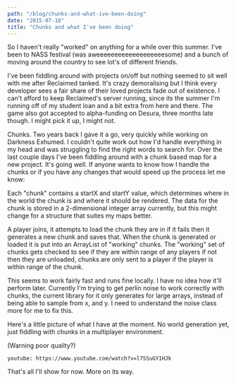 ```yaml
---
path: "/blog/chunks-and-what-ive-been-doing"
date: "2015-07-18"
title: "Chunks and what I've been doing"
---
```

So I haven't really "worked" on anything for a while over this summer. I've been to NASS festival (was aweeeeeeeeeeeeeeeeeeesome) and a bunch of moving around the country to see lot's of different friends.

I've been fiddling around with projects on/off but nothing seemed to sit well with me after Reclaimed tanked. It's crazy demoralising but I think every developer sees a fair share of their loved projects fade out of existence. I can't afford to keep Reclaimed's server running, since its the summer I'm running off of my student loan and a bit extra from here and there. The game also got accepted to alpha-funding on Desura, three months late though. I might pick it up, I might not.

Chunks. Two years back I gave it a go, very quickly while working on Darkness Exhumed. I couldn't quite work out how I'd handle everything in my head and was struggling to find the right words to search for. Over the last couple days I've been fiddling around with a chunk based map for a new project. It's going well. If anyone wants to know how I handle the chunks or if you have any changes that would speed up the process let me know:



Each "chunk" contains a startX and startY value, which determines where in the world the chunk is and where it should be rendered. The data for the chunk is stored in a 2-dimensional integer array currently, but this might change for a structure that suites my maps better.

A player joins, it attempts to load the chunk they are in if it fails then it generates a new chunk and saves that. When the chunk is generated or loaded it is put into an ArrayList of "working" chunks. The "working" set of chunks gets checked to see if they are within range of any players if not then they are unloaded, chunks are only sent to a player if the player is within range of the chunk.



This seems to work fairly fast and runs fine locally. I have no idea how it'll perform later. Currently I'm trying to get perlin noise to work correctly with chunks, the current library for it only generates for large arrays, instead of being able to sample from x, and y. I need to understand the noise class more for me to fix this.

Here's a little picture of what I have at the moment. No world generation yet, just fiddling with chunks in a multiplayer environment.

(Warning poor quality?)

`youtube: https://www.youtube.com/watch?v=l7SSuGY1HJk` 

That's all I'll show for now. More on its way.
